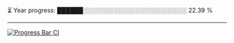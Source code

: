 
⏳ Year progress: ██████░░░░░░░░░░░░░░░░░░░░░░░░ 22.39 %

---

[![Progress Bar CI](https://github.com/thatoranzhevyy/thatoranzhevyy/actions/workflows/node.js.yml/badge.svg)](https://github.com/thatoranzhevyy/thatoranzhevyy/actions/workflows/node.js.yml)

